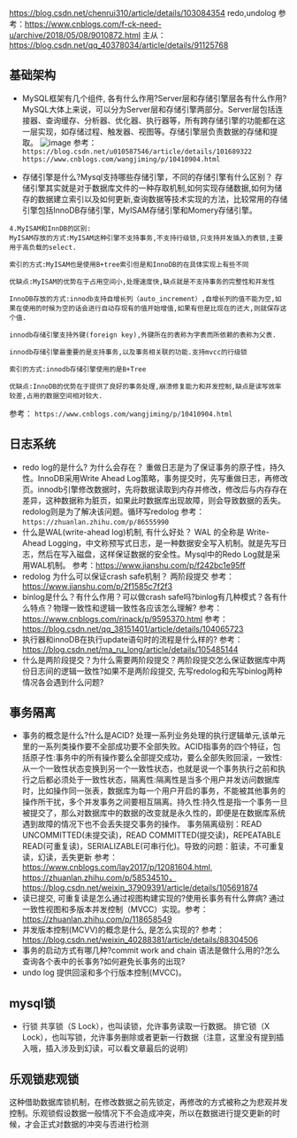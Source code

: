 https://blog.csdn.net/chenrui310/article/details/103084354
redo,undolog 参考：https://www.cnblogs.com/f-ck-need-u/archive/2018/05/08/9010872.html
主从：https://blog.csdn.net/qq_40378034/article/details/91125768
## 基础架构
- MySQL框架有几个组件, 各有什么作用?Server层和存储引擎层各有什么作用?
MySQL大体上来说，可以分为Server层和存储引擎两部分。Server层包括连接器、查询缓存、分析器、优化器、执行器等，所有跨存储引擎的功能都在这一层实现，如存储过程、触发器、视图等。存储引擎层负责数据的存储和提取。
![image](https://user-images.githubusercontent.com/24525404/113466218-82657c80-946c-11eb-9cf8-066c2a514c41.png)
参考：
`https://blog.csdn.net/u010587546/article/details/101689322`
`https://www.cnblogs.com/wangjiming/p/10410904.html`

- 存储引擎是什么?Mysql支持哪些存储引擎，不同的存储引擎有什么区别？
存储引擎其实就是对于数据库文件的一种存取机制,如何实现存储数据,如何为储存的数据建立索引以及如何更新,查询数据等技术实现的方法，比较常用的存储引擎包括InnoDB存储引擎，MyISAM存储引擎和Momery存储引擎。
```
4.MyISAM和InnDB的区别:
MyISAM存放的方式:MyISAM这种引擎不支持事务,不支持行级锁,只支持并发插入的表锁,主要用于高负载的select.

索引的方式:MyISAM也是使用B+tree索引但是和InnoDB的在具体实现上有些不同

优缺点:MyISAM的优势在于占用空间小,处理速度快,缺点就是不支持事务的完整性和并发性

InnoDB存放的方式:innodb支持自增长列（auto_increment）,自增长列的值不能为空,如果在使用的时候为空的话会进行自动存现有的值开始增值,如果有但是比现在的还大,则就保存这个值.

innodb存储引擎支持外键(foreign key),外键所在的表称为字表而所依赖的表称为父表.

innodb存储引擎最重要的是支持事务,以及事务相关联的功能.支持mvcc的行级锁

索引的方式:innodb存储引擎使用的是B+Tree

优缺点:InnoDB的优势在于提供了良好的事务处理,崩溃修复能力和并发控制,缺点是读写效率较差,占用的数据空间相对较大.
```
参考：
`https://www.cnblogs.com/wangjiming/p/10410904.html`
## 日志系统
- redo log的是什么? 为什么会存在？
重做日志是为了保证事务的原子性，持久性。InnoDB采用Write Ahead Log策略，事务提交时，先写重做日志，再修改页。innodb引擎修改数据时，先将数据读取到内存并修改，修改后与内存存在差异，这种数据称为脏页，如果此时数据库出现故障，则会导致数据的丢失。redolog则是为了解决该问题。循环写redolog
参考：`https://zhuanlan.zhihu.com/p/86555990`
- 什么是WAL(write-ahead log)机制, 有什么好处？
WAL 的全称是 Write-Ahead Logging，中文称预写式日志，是一种数据安全写入机制。就是先写日志，然后在写入磁盘，这样保证数据的安全性。Mysql中的Redo Log就是采用WAL机制。
参考：https://www.jianshu.com/p/f242bc1e95ff
- redolog 为什么可以保证crash safe机制？
两阶段提交
参考：https://www.jianshu.com/p/2f1585c7f2f3
- binlog是什么？有什么作用？可以做crash safe吗?binlog有几种模式？各有什么特点？物理一致性和逻辑一致性各应该怎么理解?
参考：https://www.cnblogs.com/rinack/p/9595370.html
参考：https://blog.csdn.net/qq_38151401/article/details/104065723
- 执行器和innoDB在执行update语句时的流程是什么样的?
参考：https://blog.csdn.net/ma_ru_long/article/details/105485144
- 什么是两阶段提交？为什么需要两阶段提交？两阶段提交怎么保证数据库中两份日志间的逻辑一致性?如果不是两阶段提交, 先写redolog和先写binlog两种情况各会遇到什么问题?
## 事务隔离
- 事务的概念是什么?什么是ACID?
处理一系列业务处理的执行逻辑单元,该单元里的一系列类操作要不全部成功要不全部失败。ACID指事务的四个特征，包括原子性:事务中的所有操作要么全部提交成功，要么全部失败回滚，一致性:从一个一致性状态变换到另一个一致性状态，也就是说一个事务执行之前和执行之后都必须处于一致性状态，隔离性:隔离性是当多个用户并发访问数据库时，比如操作同一张表，数据库为每一个用户开启的事务，不能被其他事务的操作所干扰，多个并发事务之间要相互隔离。持久性:持久性是指一个事务一旦被提交了，那么对数据库中的数据的改变就是永久性的，即便是在数据库系统遇到故障的情况下也不会丢失提交事务的操作。
事务隔离级别：READ UNCOMMITTED(未提交读)，READ COMMITTED(提交读)，REPEATABLE READ(可重复读)，SERIALIZABLE(可串行化)。导致的问题：脏读，不可重复读，幻读，丢失更新
参考：https://www.cnblogs.com/lay2017/p/12081604.html, https://zhuanlan.zhihu.com/p/58534510，https://blog.csdn.net/weixin_37909391/article/details/105691874
- 读已提交, 可重复读是怎么通过视图构建实现的?使用长事务有什么弊病?
通过一致性视图和多版本并发控制（MVCC）实现。参考：https://zhuanlan.zhihu.com/p/118658549
- 并发版本控制(MCVV)的概念是什么, 是怎么实现的?
参考：https://blog.csdn.net/weixin_40288381/article/details/88304506
- 事务的启动方式有哪几种?commit work and chain 语法是做什么用的?怎么查询各个表中的长事务?如何避免长事务的出现?
- undo log
提供回滚和多个行版本控制(MVCC)。
## mysql锁
- 行锁
共享锁（S Lock），也叫读锁，允许事务读取一行数据。
排它锁（X Lock），也叫写锁，允许事务删除或者更新一行数据（注意，这里没有提到插入哦，插入涉及到幻读，可以看文章最后的说明）
## 乐观锁悲观锁
这种借助数据库锁机制，在修改数据之前先锁定，再修改的方式被称之为悲观并发控制。乐观锁假设数据一般情况下不会造成冲突，所以在数据进行提交更新的时候，才会正式对数据的冲突与否进行检测
